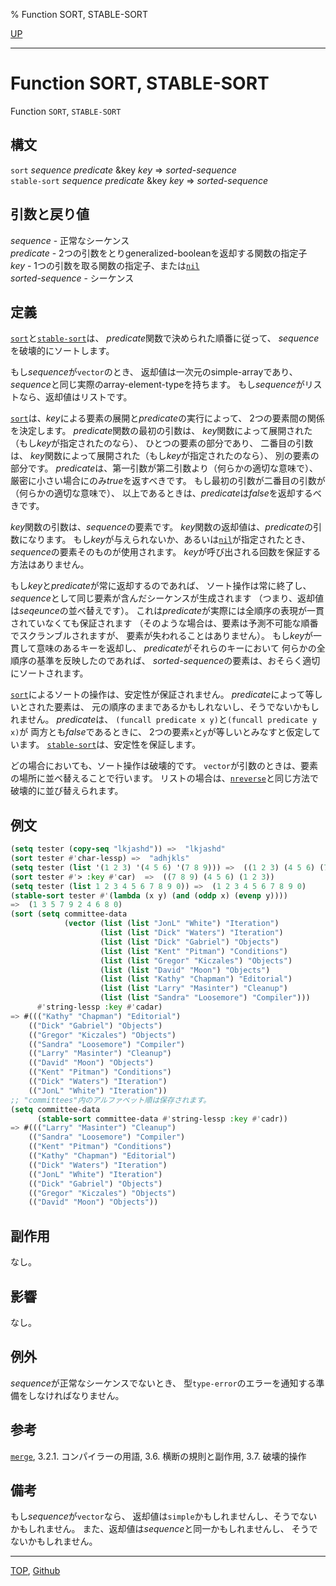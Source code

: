% Function SORT, STABLE-SORT

[UP](17.3.html)  

---

# Function **SORT, STABLE-SORT**


Function `SORT`, `STABLE-SORT`


## 構文

`sort` *sequence* *predicate* &key *key* => *sorted-sequence*  
`stable-sort` *sequence* *predicate* &key *key* => *sorted-sequence*


## 引数と戻り値

*sequence* - 正常なシーケンス  
*predicate* - 2つの引数をとりgeneralized-booleanを返却する関数の指定子  
*key* - 1つの引数を取る関数の指定子、または[`nil`](5.3.nil-variable.html)  
*sorted-sequence* - シーケンス


## 定義

[`sort`](17.3.sort.html)と[`stable-sort`](17.3.sort.html)は、
*predicate*関数で決められた順番に従って、
*sequence*を破壊的にソートします。

もし*sequence*が`vector`のとき、
返却値は一次元のsimple-arrayであり、
*sequence*と同じ実際のarray-element-typeを持ちます。
もし*sequence*がリストなら、返却値はリストです。

[`sort`](17.3.sort.html)は、*key*による要素の展開と*predicate*の実行によって、
2つの要素間の関係を決定します。
*predicate*関数の最初の引数は、
*key*関数によって展開された（もし*key*が指定されたのなら）、
ひとつの要素の部分であり、
二番目の引数は、
*key*関数によって展開された（もし*key*が指定されたのなら）、
別の要素の部分です。
*predicate*は、第一引数が第二引数より（何らかの適切な意味で）、
厳密に小さい場合にのみ*true*を返すべきです。
もし最初の引数が二番目の引数が（何らかの適切な意味で）、
以上であるときは、*predicate*は*false*を返却するべきです。

*key*関数の引数は、*sequence*の要素です。
*key*関数の返却値は、*predicate*の引数になります。
もし*key*が与えられないか、あるいは[`nil`](5.3.nil-variable.html)が指定されたとき、
*sequence*の要素そのものが使用されます。
*key*が呼び出される回数を保証する方法はありません。

もし*key*と*predicate*が常に返却するのであれば、
ソート操作は常に終了し、
*sequence*として同じ要素が含んだシーケンスが生成されます
（つまり、返却値は*seqeunce*の並べ替えです）。
これは*predicate*が実際には全順序の表現が一貫されていなくても保証されます
（そのような場合は、要素は予測不可能な順番でスクランブルされますが、
要素が失われることはありません）。
もし*key*が一貫して意味のあるキーを返却し、
*predicate*がそれらのキーにおいて
何らかの全順序の基準を反映したのであれば、
*sorted-sequence*の要素は、おそらく適切にソートされます。

[`sort`](17.3.sort.html)によるソートの操作は、安定性が保証されません。
*predicate*によって等しいとされた要素は、
元の順序のままであるかもしれないし、そうでないかもしれません。
*predicate*は、
`(funcall predicate x y)`と`(funcall predicate y x)`が
両方とも*false*であるときに、
2つの要素`x`と`y`が等しいとみなすと仮定しています。
[`stable-sort`](17.3.sort.html)は、安定性を保証します。

どの場合においても、ソート操作は破壊的です。
`vector`が引数のときは、要素の場所に並べ替えることで行います。
リストの場合は、[`nreverse`](17.3.reverse.html)と同じ方法で
破壊的に並び替えられます。


## 例文

```lisp
(setq tester (copy-seq "lkjashd")) =>  "lkjashd"
(sort tester #'char-lessp) =>  "adhjkls"
(setq tester (list '(1 2 3) '(4 5 6) '(7 8 9))) =>  ((1 2 3) (4 5 6) (7 8 9))
(sort tester #'> :key #'car)  =>  ((7 8 9) (4 5 6) (1 2 3)) 
(setq tester (list 1 2 3 4 5 6 7 8 9 0)) =>  (1 2 3 4 5 6 7 8 9 0)
(stable-sort tester #'(lambda (x y) (and (oddp x) (evenp y))))
=>  (1 3 5 7 9 2 4 6 8 0)
(sort (setq committee-data
            (vector (list (list "JonL" "White") "Iteration")
                    (list (list "Dick" "Waters") "Iteration")
                    (list (list "Dick" "Gabriel") "Objects")
                    (list (list "Kent" "Pitman") "Conditions")
                    (list (list "Gregor" "Kiczales") "Objects")
                    (list (list "David" "Moon") "Objects")
                    (list (list "Kathy" "Chapman") "Editorial")
                    (list (list "Larry" "Masinter") "Cleanup")
                    (list (list "Sandra" "Loosemore") "Compiler")))
      #'string-lessp :key #'cadar)
=> #((("Kathy" "Chapman") "Editorial")
    (("Dick" "Gabriel") "Objects")
    (("Gregor" "Kiczales") "Objects")
    (("Sandra" "Loosemore") "Compiler")
    (("Larry" "Masinter") "Cleanup")
    (("David" "Moon") "Objects")
    (("Kent" "Pitman") "Conditions")
    (("Dick" "Waters") "Iteration")
    (("JonL" "White") "Iteration"))
;; "committees"内のアルファベット順は保存されます。
(setq committee-data 
      (stable-sort committee-data #'string-lessp :key #'cadr))
=> #((("Larry" "Masinter") "Cleanup")
    (("Sandra" "Loosemore") "Compiler")
    (("Kent" "Pitman") "Conditions")
    (("Kathy" "Chapman") "Editorial")
    (("Dick" "Waters") "Iteration")
    (("JonL" "White") "Iteration")
    (("Dick" "Gabriel") "Objects")
    (("Gregor" "Kiczales") "Objects")
    (("David" "Moon") "Objects"))
```


## 副作用

なし。


## 影響

なし。


## 例外

*sequence*が正常なシーケンスでないとき、
型`type-error`のエラーを通知する準備をしなければなりません。


## 参考

[`merge`](17.3.merge.html),
3.2.1. コンパイラーの用語,
3.6. 横断の規則と副作用,
3.7. 破壊的操作


## 備考

もし*sequence*が`vector`なら、
返却値は`simple`かもしれませんし、そうでないかもしれません。
また、返却値は*sequence*と同一かもしれませんし、
そうでないかもしれません。


---
[TOP](index.html),  [Github](https://github.com/nptcl/npt-japanese)

